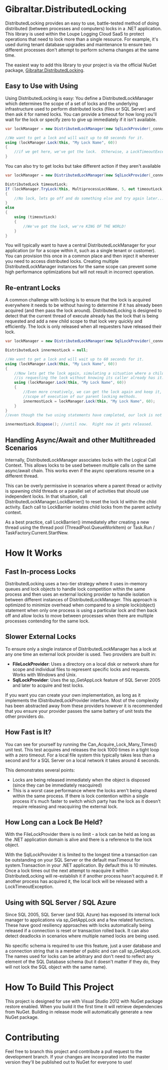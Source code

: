 # Gibraltar.DistributedLocking

DistributedLocking provides an easy to use, battle-tested method of doing distributed (between processes and computers) locks
in a .NET application.  This library is used within the Loupe Logging Cloud SaaS to protect operations that need to lock
more than a single resource.  For example, it's used during tenant database upgrades and maintenance to ensure two different
processes don't attempt to perform schema changes at the same time.  

The easiest way to add this library to your project is via the official NuGet package, [Gibraltar.DistributedLocking](https://www.nuget.org/packages/Gibraltar.DistributedLocking).

## Easy to Use with Using

Using DistributedLocking is easy:  You define a DistributedLockManager which determines the scope of a set of locks 
and the underlying infrastructure used to perform distributed locks (files or SQL Server) and then ask it for named locks.
You can provide a timeout for how long you'll wait for the lock or specify zero to give up immediately if it isn't available.

```CS
var lockManager = new DistributedLockManager(new SqlLockProvider(_connectionString));

//We want to get a lock and will wait up to 60 seconds for it.
using (lockManager.Lock(this, "My Lock Name", 60))
{
	//if we get here, we've got the lock.  Otherwise, a LockTimeoutException would be thrown.
}

```

You can also try to get locks but take different action if they aren't available
```C#
var lockManager = new DistributedLockManager(new SqlLockProvider(_connectionString));

DistributedLock timeoutLock;
If (lockManager.TryLock(this, MultiprocessLockName, 5, out timeoutLock) == false)
{
	//No lock, lets go off and do something else and try again later...
}
else
{
	using (timeoutLock)	
	{
		//We've got the lock, we're KING OF THE WORLD!
	}				
}
```

You will typically want to have a central DistributedLockManager for your application (or for a scope 
within it, such as a single tenant or customer).  You can provision this once in a common place and then
inject it wherever you need to access distributed locks.  Creating multiple DistributedLockManager instances
for the same scope can prevent some high performance optimizations but will not result in incorrect operation.

## Re-entrant Locks

A common challenge with locking is to ensure that the lock is acquired everywhere it needs to be without having
to determine if it has already been acquired (and then pass the lock around).  DistributedLocking is designed
to detect that the current thread of execute already has the lock that is being requested and add a new child
scope to that lock very quickly and efficiently.  The lock is only released when all requesters have released
their lock.

```CS
var lockManager = new DistributedLockManager(new SqlLockProvider(_connectionString));

DistributedLock innermostLock = null;

//We want to get a lock and will wait up to 60 seconds for it.
using (lockManager.Lock(this, "My Lock Name", 60))
{
	//Now lets get the lock again, simulating a situation where a child method
	//is requesting the lock without knowing its caller already has it.
	using (lockManager.Lock(this, "My Lock Name", 60))
	{
		//Even more creatively, we can get the lock again and keep it, outside of the 
		//scope of execution of our parent locking methods.
		innermostLock = lockManager.Lock(this, "My Lock Name", 60);
	}
}
//even though the two using statements have completed, our lock is not released yet..

innermostLock.Dispose(); //until now.  Right now it gets released.
```

## Handling Async/Await and other Multithreaded Scenarios

Internally, DistributedLockManager associates locks with the Logical Call Context.  This allows
locks to be used between multiple calls on the same async/await chain.  This works even if the
async operations resume on a different thread.  

This can be overly permissive in scenarios where a parent thread or activity is spawning child
threads or a parallel set of activities that should use independent locks.  In that situation,
call DistributedLockManager.LockBarrier() to reset the lock Id within the child activity.  Each
call to LockBarrier isolates child locks from the parent activity context.

As a best practice, call LockBarrier() immediately after creating a new thread using the
thread pool (ThreadPool.QueueWorkItem) or Task.Run / TaskFactory.Current.StartNew.

# How It Works

## Fast In-process Locks

DistributedLocking uses a two-tier strategy where it uses in-memory queues and lock objects to handle
lock competition within the same process and then uses an external locking provider to handle isolation
between different instances of DistributedLockManager.  This approach is optimized to minimize overhead
when compared to a simple lock(object) statement when only one process is using a particular lock and 
then back off and allow locks to move between processes when there are multiple processes contending for
the same lock.

## Slower External Locks

To ensure only a single instance of DistributedLockManager has a lock at any one time an external 
lock provider is used.  Two providers are built in:
* **FileLockProvider**: Uses a directory on a local disk or network share for scope and individual files
to represent specific locks and requests.  Works with Windows and Unix.
* **SqlLockProvider**:  Uses the sp_GetAppLock feature of SQL Server 2005 and later to acquire and test locks.

If you want you can create your own implementation, as long as it implements the IDistributedLockProvider 
interface.  Most of the complexity has been abstracted away from these providers however it is recommended
that you ensure your provider passes the same battery of unit tests the other providers do.

## How Fast is It?

You can see for yourself by running the Can_Acquire_Lock_Many_Times() unit test.  This test acquires and
releases the lock 1000 times in a tight loop with a zero timeout.  For a local file system this typically takes
less than a second and for a SQL Server on a local network it takes around 4 seconds.  

This demonstrates several points:
* Locks are being released immediately when the object is disposed (since they can be immediately reacquired)
* This is a worst case performance where the locks aren't being shared within the same process.  If there is 
lock contention within a single process it's much faster to switch which party has the lock as it doesn't require
releasing and reacquiring the external lock.

## How Long can a Lock Be Held?

With the FileLockProvider there is no limit - a lock can be held as long as the .NET application domain is alive and
there is a reference to the lock object.  

With the SqlLockProvider it is limited to the longest time a transaction can be outstanding on your SQL Server or 
the default maxTimeout for system.Transaction in your .NET application.  By default this is 10 minutes.  Once a lock
times out the next attempt to reacquire it within DistributedLocking will re-establish it if another process hasn't 
acquired it.  If another process has acquired it, the local lock will be released with a LockTimeoutException.

## Using with SQL Server / SQL Azure

Since SQL 2005, SQL Server (and SQL Azure) has exposed its internal lock manager to applications via 
sp_GetAppLock and a few related functions.  These have good resiliency approaches with locks automatically
being released if a connection is reset or transaction rolled back.  It can also detect deadlocks in scenarios
where multiple named locks are being used.

No specific schema is required to use this feature, just a user database and a connection string that is a 
member of public and can call sp_GetAppLock.  The names used for locks can be arbitrary and don't need to
reflect any element of the SQL Database schema (but it doesn't matter if they do, they will not lock the
SQL object with the same name).


# How To Build This Project

This project is designed for use with Visual Studio 2012 with NuGet package restore enabled. When you build it the first time 
it will retrieve dependencies from NuGet.  Building in release mode will automatically generate a new NuGet package.

# Contributing

Feel free to branch this project and contribute a pull request to the development branch. If your changes are incorporated into 
the master version they'll be published out to NuGet for everyone to use!